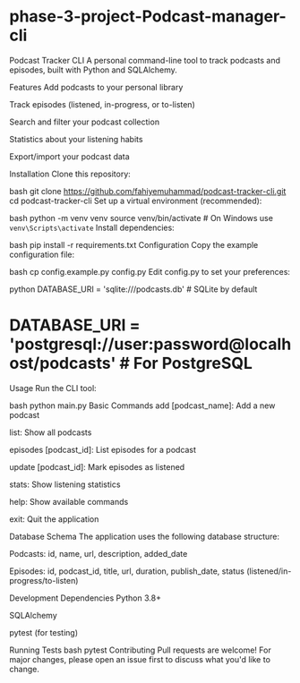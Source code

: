 # phase-3-project-Podcast-manager-cli

Podcast Tracker CLI
A personal command-line tool to track podcasts and episodes, built with Python and SQLAlchemy.

Features
Add podcasts to your personal library

Track episodes (listened, in-progress, or to-listen)

Search and filter your podcast collection

Statistics about your listening habits

Export/import your podcast data

Installation
Clone this repository:

bash
git clone https://github.com/fahiyemuhammad/podcast-tracker-cli.git
cd podcast-tracker-cli
Set up a virtual environment (recommended):

bash
python -m venv venv
source venv/bin/activate # On Windows use `venv\Scripts\activate`
Install dependencies:

bash
pip install -r requirements.txt
Configuration
Copy the example configuration file:

bash
cp config.example.py config.py
Edit config.py to set your preferences:

python
DATABASE_URI = 'sqlite:///podcasts.db' # SQLite by default

# DATABASE_URI = 'postgresql://user:password@localhost/podcasts' # For PostgreSQL

Usage
Run the CLI tool:

bash
python main.py
Basic Commands
add [podcast_name]: Add a new podcast

list: Show all podcasts

episodes [podcast_id]: List episodes for a podcast

update [podcast_id]: Mark episodes as listened

stats: Show listening statistics

help: Show available commands

exit: Quit the application

Database Schema
The application uses the following database structure:

Podcasts: id, name, url, description, added_date

Episodes: id, podcast_id, title, url, duration, publish_date, status (listened/in-progress/to-listen)

Development
Dependencies
Python 3.8+

SQLAlchemy

pytest (for testing)

Running Tests
bash
pytest
Contributing
Pull requests are welcome! For major changes, please open an issue first to discuss what you'd like to change.
